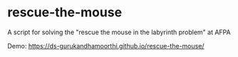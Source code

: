 # rescue-the-mouse
A script for solving the "rescue the mouse in the labyrinth problem" at AFPA

Demo: <https://ds-gurukandhamoorthi.github.io/rescue-the-mouse/>

